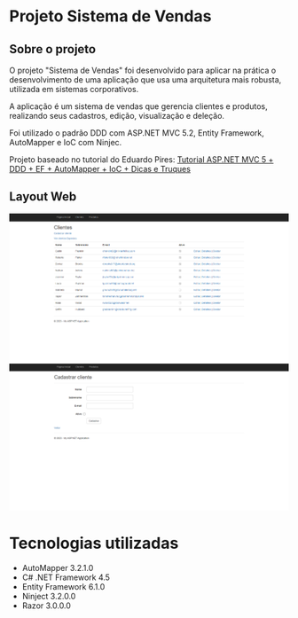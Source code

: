 # Projeto Sistema de Vendas

## Sobre o projeto
O projeto "Sistema de Vendas" foi desenvolvido para aplicar na prática o desenvolvimento de uma aplicação que usa uma arquitetura mais robusta, utilizada em sistemas corporativos. 

A aplicação é um sistema de vendas que gerencia clientes e produtos, realizando seus cadastros, edição, visualização e deleção. 

Foi utilizado o padrão DDD com ASP.NET MVC 5.2, Entity Framework, AutoMapper e IoC com Ninjec. 

Projeto baseado no tutorial do Eduardo Pires: [Tutorial ASP.NET MVC 5 + DDD + EF + AutoMapper + IoC + Dicas e Truques](https://www.eduardopires.net.br/2014/10/tutorial-asp-net-mvc-5-ddd-ef-automapper-ioc-dicas-e-truques/)

## Layout Web
![Web1](https://raw.githubusercontent.com/kelvin-feltrin/ProjetoASPNET_MVC/main/assets/Web-1.png) 
![Web2](https://raw.githubusercontent.com/kelvin-feltrin/ProjetoASPNET_MVC/main/assets/Web-2.png) 

# Tecnologias utilizadas
- AutoMapper 3.2.1.0
- C# .NET Framework 4.5
- Entity Framework 6.1.0
- Ninject 3.2.0.0
- Razor 3.0.0.0

